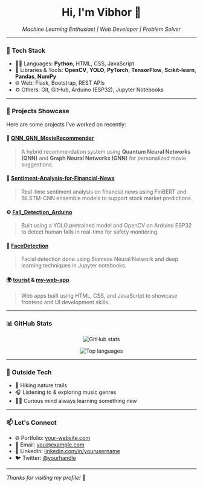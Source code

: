 <h1 align="center">Hi, I'm Vibhor 👋</h1>

<p align="center">
  <em>Machine Learning Enthusiast | Web Developer | Problem Solver</em>
</p>

---

### 🔧 Tech Stack
- 👨‍💻 Languages: **Python**, HTML, CSS, JavaScript
- 🧠 Libraries & Tools: **OpenCV**, **YOLO**, **PyTorch**, **TensorFlow**, **Scikit-learn**, **Pandas**, **NumPy**
- 🌐 Web: Flask, Bootstrap, REST APIs
- ⚙️ Others: Git, GitHub, Arduino (ESP32), Jupyter Notebooks

---

### 🚀 Projects Showcase

Here are some projects I’ve worked on recently:

#### 🔷 [QNN_GNN_MovieRecommender](https://github.com/Vibhor-2217/QNN_GNN_MovieRecommender)
> A hybrid recommendation system using **Quantum Neural Networks (QNN)** and **Graph Neural Networks (GNN)** for personalized movie suggestions.

#### 🔶 [Sentiment-Analysis-for-Financial-News](https://github.com/Vibhor-2217/Sentiment-Analysis-for-Financial-News)
> Real-time sentiment analysis on financial news using FinBERT and BiLSTM-CNN ensemble models to support stock market predictions.

#### ⚙️ [Fall_Detection_Arduino](https://github.com/Vibhor-2217/Fall_Detection_Arduino)
> Built using a YOLO pretrained model and OpenCV on Arduino ESP32 to detect human falls in real-time for safety monitoring.

#### 🧠 [FaceDetection](https://github.com/Vibhor-2217/FaceDetection)
> Facial detection done using Siamese Neural Network and deep learning techniques in Jupyter notebooks.

#### 🌍 [tourist](https://github.com/Vibhor-2217/tourist) & [my-web-app](https://github.com/Vibhor-2217/my-web-app)
> Web apps built using HTML, CSS, and JavaScript to showcase frontend and UI development skills.

---

### 📊 GitHub Stats
<p align="center">
  <img src="https://github-readme-stats.vercel.app/api?Vibhor-2217=Vibhor-2217&show_icons=true&theme=radical" alt="GitHub stats" />
</p>

<p align="center">
  <img src="https://github-readme-stats.vercel.app/api/top-langs/?Vibhor-2217=Vibhor-2217&layout=compact&theme=radical" alt="Top languages" />
</p>

---

### 🎵 Outside Tech
- 🥾 Hiking nature trails
- 🎧 Listening to & exploring music genres
- 🧘‍♂️ Curious mind always learning something new

---

### 📫 Let's Connect
- 🌐 Portfolio: [your-website.com](https://your-website.com)
- 📧 Email: [you@example.com](mailto:you@example.com)
- 💼 LinkedIn: [linkedin.com/in/yourusername](https://linkedin.com/in/yourusername)
- 🐦 Twitter: [@yourhandle](https://twitter.com/yourhandle)

---

_Thanks for visiting my profile!_ 🙏
